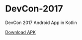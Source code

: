 # DevCon-2017
DevCon 2017 Android App in Kotlin

[Download APK](https://raw.githubusercontent.com/septemberboy7/devcon-2017/master/devcon2017.apk)
